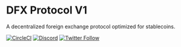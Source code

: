 # DFX Protocol V1
A decentralized foreign exchange protocol optimized for stablecoins.

[![CircleCI](https://circleci.com/gh/dfx-finance/protocol.svg?style=svg)](https://circleci.com/gh/dfx-finance)
[![Discord](https://img.shields.io/discord/786747729376051211.svg?color=768AD4&label=discord&logo=https%3A%2F%2Fdiscordapp.com%2Fassets%2F8c9701b98ad4372b58f13fd9f65f966e.svg)](https://discordapp.com/channels/786747729376051211/)
[![Twitter Follow](https://img.shields.io/twitter/follow/DFXFinance.svg?label=DFXFinance&style=social)](https://twitter.com/DFXFinance)